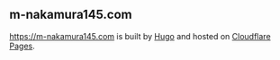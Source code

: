 ## m-nakamura145.com
https://m-nakamura145.com is built by [Hugo](https://gohugo.io/) and hosted on [Cloudflare Pages](https://developers.cloudflare.com/pages/).
